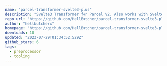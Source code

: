 ```yaml
---
name: "parcel-transformer-svelte3-plus"
description: "Svelte3 Transformer for Parcel V2. Also works with Svelte 4."
repo_url: "https://github.com/HellButcher/parcel-transformer-svelte3-plus"
author: "hellbutcherx"
homepage: "https://github.com/HellButcher/parcel-transformer-svelte3-plus#readme"
downloads: 18
updated: "2023-07-29T01:34:52.529Z"
github_stars: 6
tags: 
  - preprocessor
  - tooling
---
```

